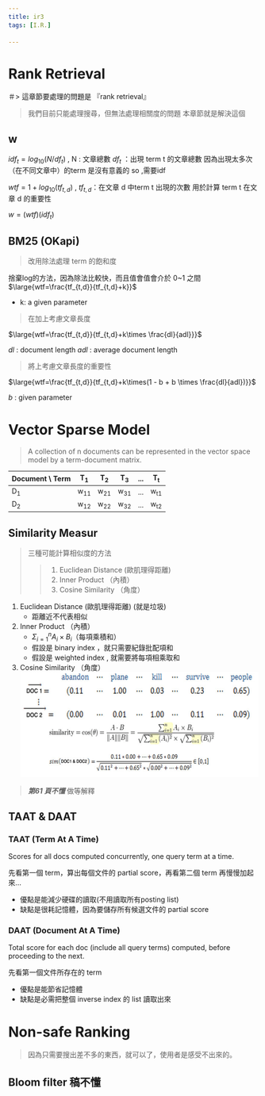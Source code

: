 ```yaml
---
title: ir3
tags: [I.R.]

---
```



# Rank Retrieval

＃> 這章節要處理的問題是 『rank retrieval』
> 我們目前只能處理搜尋，但無法處理相關度的問題
> 本章節就是解決這個
## w 

$idf_t = log_{10}(N/df_t)$ , N : 文章總數 $df_t$ ：出現 term t 的文章總數
因為出現太多次（在不同文章中）的term 是沒有意義的
so ,需要idf 

$wtf= 1 + log_{10}(tf_{t,d})$ , $tf_{t,d}$：在文章 d 中term t 出現的次數
用於計算 term t 在文章 d 的重要性

$w= (wtf)(idf_t)$

## BM25 (OKapi)
>改用除法處理 term 的飽和度

捨棄log的方法，因為除法比較快，而且值會值會介於 0~1 之間
$\large{wtf=\frac{tf_{t,d}}{tf_{t,d}+k}}$ 
- k: a given parameter

> 在加上考慮文章長度

$\large{wtf=\frac{tf_{t,d}}{tf_{t,d}+k\times \frac{dl}{adl}}}$

$dl$ : document length
$adl$ : average document length 

> 將上考慮文章長度的重要性


$\large{wtf=\frac{tf_{t,d}}{tf_{t,d}+k\times(1 - b + b \times \frac{dl}{adl})}}$

$b$ : given parameter 
# Vector Sparse Model
> A collection of n documents can be represented in the vector space model by a term-document matrix.

| Document \ Term | T<sub>1</sub> | T<sub>2</sub> | T<sub>3</sub> | ... | T<sub>t</sub>|
|-----------------|----|----|----|---|---|
| D<sub>1</sub> | w<sub>11</sub> | w<sub>21</sub> | w<sub>31</sub>| ... | w<sub>t1</sub>|
| D<sub>2</sub> | w<sub>12</sub> | w<sub>22</sub> | w<sub>32</sub>|...| w<sub>t2</sub> |
## Similarity Measur
> 三種可能計算相似度的方法
> > 1. Euclidean Distance (歐肌理得距離) 
> > 2. Inner Product （內積）
> > 3. Cosine Similarity （角度）

1. Euclidean Distance (歐肌理得距離) (就是垃圾)
    - 距離近不代表相似
2. Inner Product （內積）
    - $\Sigma^n_{i=1}A_i\times B_i$（每項乘積和）
    - 假設是 binary index ，就只需要紀錄批配項和
    - 假設是 weighted index , 就需要將每項相乘取和
3. Cosine Similarity （角度）
    ![image](image/rJoeZCeWA.png)

> ***第61 頁不懂*** 做等解釋

## TAAT & DAAT

### TAAT (Term At A Time)
Scores for all docs computed concurrently, one query term at a time.

先看第一個 term，算出每個文件的 partial score，再看第二個 term 再慢慢加起來…

- 優點是能減少硬碟的讀取(不用讀取所有posting list)
- 缺點是很耗記憶體，因為要儲存所有候選文件的 partial score
### DAAT (Document At A Time)
Total score for each doc (include all query terms) computed, before proceeding to the next.

先看第一個文件所存在的 term

- 優點是能節省記憶體
- 缺點是必需把整個 inverse index 的 list 讀取出來



# Non-safe Ranking
> 因為只需要搜出差不多的東西，就可以了，使用者是感受不出來的。

## Bloom filter 稿不懂

